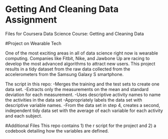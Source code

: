 # Getting And Cleaning Data Assignment
Files for Coursera Data Science Course: Getting and Cleaning Data 

#Project on Wearable Tech

One of the most exciting areas in all of data science right now is wearable computing. Companies like Fitbit, Nike, and Jawbone Up are racing to develop the most advanced algorithms to attract new users. This project results in a tidy dataset from the raw data collected from the accelerometers from the Samsung Galaxy S smartphone. 


The script in this repo:
-Merges the training and the test sets to create one data set.
-Extracts only the measurements on the mean and standard deviation for each measurement. 
-Uses descriptive activity names to name the activities in the data set
-Appropriately labels the data set with descriptive variable names. 
-From the data set in step 4, creates a second, independent tidy data set with the average of each variable for each activity and each subject.

#Additional Files
This repo contains 1) the r script for the project and 2) a codebook detailing how the variables are defined.
